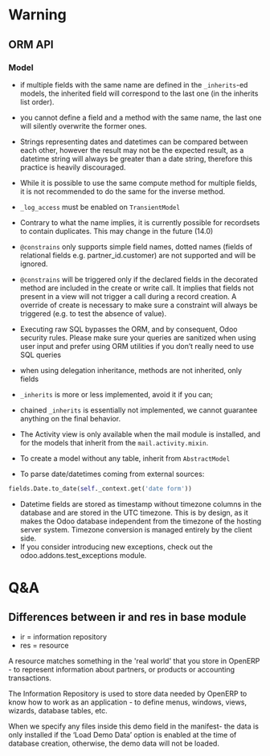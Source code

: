 # Warning

## ORM API

### Model

- if multiple fields with the same name are defined in the `_inherits`-ed models, the inherited field will correspond to the last one (in the inherits list order).
- you cannot define a field and a method with the same name, the last one will silently overwrite the former ones.
- Strings representing dates and datetimes can be compared between each other, however the result may not be the expected result, as a datetime string will always be greater than a date string, therefore this practice is heavily discouraged.
- While it is possible to use the same compute method for multiple fields, it is not recommended to do the same for the inverse method.
- `_log_access` must be enabled on `TransientModel`
- Contrary to what the name implies, it is currently possible for recordsets to contain duplicates. This may change in the future (14.0)
- `@constrains` only supports simple field names, dotted names (fields of relational fields e.g. partner_id.customer) are not supported and will be ignored.
- `@constrains` will be triggered only if the declared fields in the decorated method are included in the create or write call. It implies that fields not present in a view will not trigger a call during a record creation. A override of create is necessary to make sure a constraint will always be triggered (e.g. to test the absence of value).
- Executing raw SQL bypasses the ORM, and by consequent, Odoo security rules. Please make sure your queries are sanitized when using user input and prefer using ORM utilities if you don’t really need to use SQL queries
- when using delegation inheritance, methods are not inherited, only fields
- `_inherits` is more or less implemented, avoid it if you can;
- chained `_inherits` is essentially not implemented, we cannot guarantee anything on the final behavior.
- The Activity view is only available when the mail module is installed, and for the models that inherit from the `mail.activity.mixin`.



- To create a model without any table, inherit from `AbstractModel`
- To parse date/datetimes coming from external sources:
```python
fields.Date.to_date(self._context.get('date form'))
```
- Datetime fields are stored as timestamp without timezone columns in the database and are stored in the UTC timezone. This is by design, as it makes the Odoo database independent from the timezone of the hosting server system. Timezone conversion is managed entirely by the client side.
- If you consider introducing new exceptions, check out the odoo.addons.test_exceptions module.

# Q&A

## Differences between ir and res in base module

- ir = information repository
- res = resource

A resource matches something in the 'real world' that you store in OpenERP - to represent information about partners, or products or accounting transactions.

The Information Repository is used to store data needed by OpenERP to know how to work as an application - to define menus, windows, views, wizards, database tables, etc.

When we specify any files inside this demo field in the manifest- the data is only installed if the ‘Load Demo Data’ option is enabled at the time of database creation, otherwise, the demo data will not be loaded.
